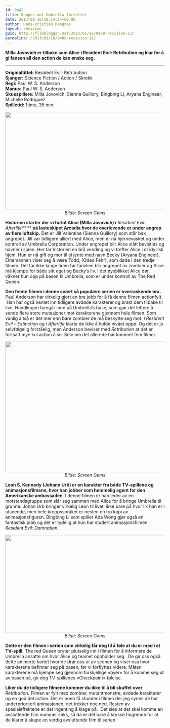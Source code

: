 ```yaml
---
id: 9442
title: Kampen mot Umbrella forsetter
date: 2013-01-16T19:14:14+00:00
author: Hans-Kristian Rangnes
layout: revision
guid: http://filmbloggen.net/2013/01/16/9408-revision-11/
permalink: /2013/01/16/9408-revision-11/
---
```

**Milla Jovovich er tilbake som Alice i Resident Evil: Retribution og klar for å gi fansen all den action de kan ønske seg.**   <!--more-->

****

**Originaltittel:** Resident Evil: Retribution  
**Sjanger:** Science Fiction / Action / Skrekk  
**Regi:** Paul W. S. Anderson  
**Manus:** Paul W. S. Anderson  
**Skuespillere:** Milla Jovovich, Sienna Guillory, Bingbing Li, Aryana Engineer, Michelle Rodriguez  
**Spilletid:** 1time, 35 min

<p style="text-align: center">
  <a href="http://filmbloggen.net/?attachment_id=9410" rel="attachment wp-att-9410"><img class="aligncenter size-large wp-image-9410" src="http://filmbloggen.net/wp-content/uploads//2013/01/Bilde-02-620x310.jpg" alt="" width="620" height="310" /></a><em>Bilde: Screen Gems</em>
</p>

**Historien starter der vi forlot Alice (Milla Jovovich) i** _Resident Evil: Afterlife**,**_ **på lasteskipet Arcadia hvor de overlevende er under angrep av flere luftskip.** Det er Jill Valentine (Sienna Guillory) som står bak angrepet. Jill var tidligere alliert med Alice, men er nå hjernevasket og under kontroll av Umbrella Corporation. Under angrepet blir Alice slått bevistløs og havner i sjøen. Her tar historien en brå vending og vi treffer Alice i et idyllisk hjem. Hun er nå gift og mor til ei jente med navn Becky (Aryana Engineer). Ektemannen viser seg å være Todd, (Oded Fehr), som døde i den tredje filmen. Det tar ikke lange tiden før familien blir angrepet av zombier og Alice må kjempe for både sitt eget og Becky’s liv. I det øyeblikket Alice dør, våkner hun opp på basen til Umbrella, som er under kontroll av The Red Queen.

**Den femte filmen i denne svært så populære serien er overraskende bra.** Paul Anderson har virkelig gjort en bra jobb for å få denne filmen actionfylt.  Han har også hentet inn tidligere avdøde karakterer og brakt dem tilbake til live. Handlingen foregår inne på Umbrella&#8217;s base, som gjør det lettere å sende flere store mutasjoner mot karakterene gjennom hele filmen. Som vanlig altså er det mer enn bare zombier de må beskytte seg mot. I _Resident Evil – Extinction_ og i _Afterlife_ klarte de ikke å holde nivået oppe. Og det er jo selvfølgelig forståelig, men Anderson beviser med _Retribution_ at det er fortsatt mye kul action å se. Selv om det allerede har kommet fem filmer.

<p style="text-align: center">
  <a href="http://filmbloggen.net/?attachment_id=9411" rel="attachment wp-att-9411"><img class="aligncenter size-large wp-image-9411" src="http://filmbloggen.net/wp-content/uploads//2013/01/Bilde-03-620x413.jpg" alt="" width="620" height="413" /></a><em>Bilde: Screen Gems</em>
</p>

**Leon S. Kennedy (Johann Urb) er en karakter fra både TV-spillene og animasjonsfilmene, hvor han jobber som hemmelig agent for den Amerikanske ambassaden**. I denne filmen er han leder av en motstandsgruppe som slår seg sammen med Alice for å bringe Umbrella til grunne. Johan Urb bringer virkelig Leon til livet, ikke bare på hvor lik han er i utseende, men hele kroppsspråket er nesten en tro kopi av animasjonsfiguren. Bingbing Li som spiller Ada Wong gjør også en fantastisk jobb og det er tydelig at hun har studert animasjonsfilmen _Resident Evil: Damnation_.

<p style="text-align: center">
  <a href="http://filmbloggen.net/?attachment_id=9412" rel="attachment wp-att-9412"><img class="aligncenter size-large wp-image-9412" src="http://filmbloggen.net/wp-content/uploads//2013/01/Bilde-04-620x310.jpg" alt="" width="620" height="310" /></a><em>Bilde: Screen Gems</em>
</p>

**Dette er den filmen i serien som virkelig får deg til å føle at du er med i et TV-spill.** The red Queen bryter plutselig inn i filmen for å informere de Umbrella ansatte om hvor Alice og teamet oppholder seg.  De gir oss også dette animerte kartet hvor de drar oss ut av scenen og viser oss hvor karakterene befinner seg på basen, før vi forflyttes videre. Måten karakterene må kjempe seg gjennom forskjellige «byer» for å komme seg ut av basen på, gir deg TV-spillenes «Checkpoint» følelse.

**Liker du de tidligere filmene kommer du ikke til å bli skuffet over** _Retribution_**.** Filmen er fylt med zombier, mutantmonstre, avdøde karakterer og en god del action. Det er noen få stunder i filmen der jeg synes de har underprioritert animasjonen, det trekker noe ned. Resten av spesialeffektene er det ingenting å klage på.  Det sies at det skal komme en avsluttende film nummer seks, så da er det bare å krysse fingrende for at de klarer å skape en verdig avsluttende film til serien.

<p style="text-align: center">
  <div class="video-shortcode">
  </div>
</p>